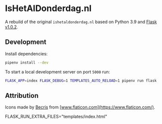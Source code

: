 # IsHetAlDonderdag.nl

A rebuild of the original `ishetaldonderdag.nl` based on Python 3.9 and [Flask v1.0.2](https://flask.palletsprojects.com/).

## Development

Install dependencies:

```bash
pipenv install --dev
```

To start a local development server on port `5000` run:

```bash
FLASK_APP=index FLASK_DEBUG=1 TEMPLATES_AUTO_RELOAD=1 pipenv run flask run
```

## Attribution

Icons made by [Becris](https://www.flaticon.com/authors/becris) from [www.flaticon.com](https://www.flaticon.com/).

FLASK_RUN_EXTRA_FILES="templates/index.html"
